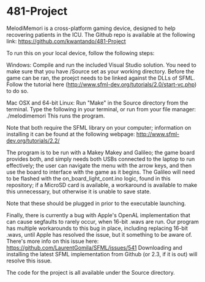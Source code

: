 # 481-Project
MelodiMemori is a cross-platform gaming device, designed to help recovering patients in the ICU. The Github repo is available at the following link: https://github.com/kwantando/481-Project


To run this on your local device, follow the following steps:


Windows:
Compile and run the included Visual Studio solution. You need to make sure that you have /Source set as your working directory. Before the game can be ran, the proejct needs to be linked against the DLLs of SFML. Follow the tutorial here (http://www.sfml-dev.org/tutorials/2.0/start-vc.php) to do so.


Mac OSX and 64-bit Linux:
Run "Make" in the Source directory from the terminal.
Type the following in your terminal, or run from your file manager:
./melodimemori
This runs the program. 

Note that both require the SFML library on your computer; information on installing it can be found at the following webpage: http://www.sfml-dev.org/tutorials/2.2/


The program is to be run with a Makey Makey and Galileo; the game board provides both, and simply needs both USBs connected to the laptop to run effectively; the user can navigate the menu with the arrow keys, and then use the board to interface with the game as it begins. The Galileo will need to be flashed with the on_board_light_cont.ino logic, found in this repository; if a MicroSD card is available, a workaround is available to make this unnecessary, but otherwise it is unable to save state.


Note that these should be plugged in prior to the executable launching.


Finally, there is currently a bug with Apple's OpenAL implementation that can cause segfaults to rarely occur, when 16-bit .wavs are run. Our program has multiple workarounds to this bug in place, including replacing 16-bit .wavs, until Apple has resolved the issue, but it something to be aware of. There's more info on this issue here: https://github.com/LaurentGomila/SFML/issues/541
Downloading and installing the latest SFML implementation from Github (or 2.3, if it is out) will resolve this issue.


The code for the project is all available under the Source directory. 
